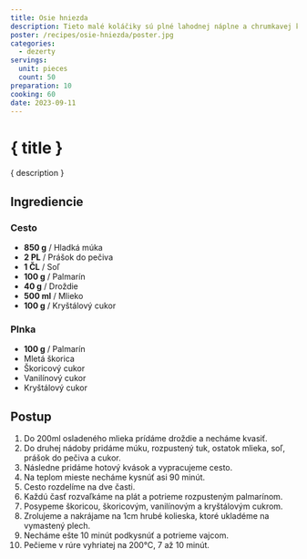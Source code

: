 ```yaml
---
title: Osie hniezda
description: Tieto malé koláčiky sú plné lahodnej náplne a chrumkavej kôrky, tvoriac rozkošný kontrast chutí a textúr.
poster: /recipes/osie-hniezda/poster.jpg
categories:
  - dezerty
servings:
  unit: pieces
  count: 50
preparation: 10
cooking: 60
date: 2023-09-11
---
```


# { title }

{ description }

## Ingrediencie

### Cesto

- **850 g** / Hladká múka
- **2 PL** / Prášok do pečiva
- **1 ČL** / Soľ
- **100 g** / Palmarín
- **40 g** / Droždie
- **500 ml** / Mlieko
- **100 g** / Kryštálový cukor

### Plnka

- **100 g** / Palmarín
- Mletá škorica
- Škoricový cukor
- Vanilínový cukor
- Kryštálový cukor

## Postup

1. Do 200ml osladeného mlieka prídáme droždie a necháme kvasiť.
2. Do druhej nádoby pridáme múku, rozpustený tuk, ostatok mlieka, soľ, prášok do pečiva a cukor.
3. Následne pridáme hotový kvások a vypracujeme cesto.
4. Na teplom mieste necháme kysnúť asi 90 minút.
5. Cesto rozdelíme na dve časti.
6. Každú časť rozvaľkáme na plát a potrieme rozpusteným palmarínom.
7. Posypeme škoricou, škoricovým, vanilínovým a kryštálovým cukrom.
8. Zrolujeme a nakrájame na 1cm hrubé kolieska, ktoré ukladéme na vymastený plech.
9. Necháme ešte 10 minút podkysnúť a potrieme vajcom.
10. Pečieme v rúre vyhriatej na 200°C, 7 až 10 minút.
